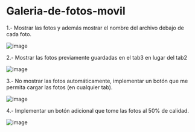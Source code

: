 # Galeria-de-fotos-movil

1.- Mostrar las fotos y además mostrar el nombre del archivo debajo de cada foto.

![image](https://github.com/user-attachments/assets/0710ec26-99d8-4638-b7b6-8cb5b1383351)

2.- Mostrar las fotos previamente guardadas en el tab3 en lugar del tab2

![image](https://github.com/user-attachments/assets/a668110b-0942-4511-9368-af4de3013713)


3.- No mostrar las fotos automáticamente, implementar un botón que me permita cargar las fotos (en cualquier tab).

![image](https://github.com/user-attachments/assets/cfa29646-dcc9-4279-a813-5b6b771f030d)

4.- Implementar un botón adicional que tome las fotos al 50% de calidad.

![image](https://github.com/user-attachments/assets/03bf2608-577f-469b-8124-ad2c60c18943)


